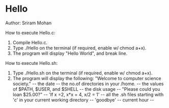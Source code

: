 # Hello

Author: Sriram Mohan

How to execute Hello.c:
  1. Compile Hello.c.
  2. Type ./Hello on the terminal (if required, enable w/ chmod a+x).
  3. The program will display "Hello World", and break line.

How to execute Hello.sh:
  1. Type ./Hello.sh on the terminal (if required, enable w/ chmod a+x).
  2. The program will display the following: 
      "Welcome to computer science society." --
      the date --
      the no.of directories in your /home. --
      the values of $PATH, $USER, and $SHELL --
      the disk usage --
      "Please could you loan $25.00?" --
      'If x =2, x\*x = 4, x/2 = 1'  --
      all the .sh files starting with 'c' in your current working directory --
      'goodbye' -- current hour --
